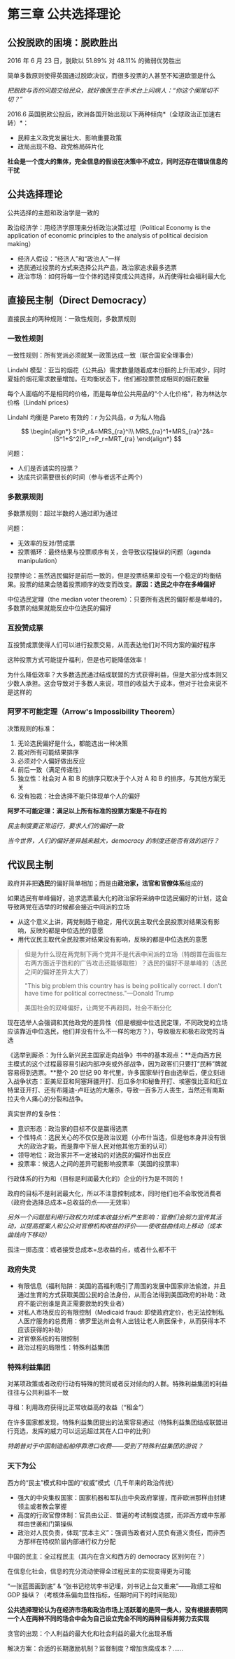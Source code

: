 # 第三章 公共选择理论

## 公投脱欧的困境：脱欧胜出

2016 年 6 月 23 日，脱欧以 51.89% 对 48.11% 的微弱优势胜出

简单多数原则使得英国通过脱欧决议，而很多投票的人甚至不知道欧盟是什么

*把脱欧与否的问题交给民众，就好像医生在手术台上问病人：“你这个阑尾切不切？”*

2016.6 英国脱欧公投后，欧洲各国开始出现以下两种倾向*（全球政治正加速右转）*：

- 民粹主义政党发展壮大、影响重要政策
- 政局出现不稳、政党格局碎片化

**社会是一个庞大的集体，完全信息的假设在决策中不成立，同时还存在错误信息的干扰**

## 公共选择理论

公共选择的主题和政治学是一致的

政治经济学：用经济学原理来分析政治决策过程（Political Economy is the application of economic principles to the analysis of political decision making）

- 经济人假设：“经济人”和“政治人”一样
- 选民通过投票的方式来选择公共产品，政治家追求最多选票
- 政治市场：如何将每一位个体的选择变成公共选择，从而使得社会福利最大化

## 直接民主制（Direct Democracy）

直接民主的两种规则：一致性规则，多数票规则

### 一致性规则

一致性规则：所有党派必须就某一政策达成一致（联合国安全理事会）

Lindahl 模型：亚当的烟花（公共品）需求数量随着成本份额的上升而减少，同时夏娃的烟花需求数量增加。在均衡状态下，他们都投票赞成相同的烟花数量

每个人面临的不是相同的价格，而是每单位公共用品的“个人化价格”，称为林达尔价格（Lindahl prices）

Lindahl 均衡是 Pareto 有效的：$r$ 为公共品，$a$ 为私人物品

$$
\begin{align*}
S^iP_r&=MRS_{ra}^i\\
MRS_{ra}^1+MRS_{ra}^2&=(S^1+S^2)P_r=P_r=MRT_{ra}
\end{align*}
$$


问题：

- 人们是否诚实的投票？
- 达成共识需要很长的时间（参与者远不止两个）

### 多数票规则

多数票规则：超过半数的人通过即为通过

问题：

- 无效率的反对/赞成票
- 投票循环：最终结果与投票顺序有关，会导致议程操纵的问题（agenda manipulation）

投票悖论：虽然选民偏好是前后一致的，但是投票结果却没有一个稳定的均衡结果。投票的结果会随着投票顺序的改变而改变。**原因：选民之中存在多峰偏好**

中位选民定理（the median voter theorem）：只要所有选民的偏好都是单峰的，多数票的结果就能反应中位选民的偏好

### 互投赞成票

互投赞成票使得人们可以进行投票交易，从而表达他们对不同方案的偏好程序

这种投票方式可能提升福利，但是也可能降低效率！

为什么降低效率？大多数选民通过结成联盟的方式获得利益，但是大部分成本则又少数人承担。这会导致对于多数人来说，项目的收益大于成本，但对于社会来说不是这样的

### 阿罗不可能定理（Arrow's Impossibility Theorem）

决策规则的标准：

1. 无论选民偏好是什么，都能选出一种决策
2. 能对所有可能结果排序
3. 必须对个人偏好做出反应
4. 前后一致（满足传递性）
5. 独立性：社会对 A 和 B 的排序只取决于个人对 A 和 B 的排序，与其他方案无关
6. 没有独裁：社会选择不能只体现单个人的偏好

**阿罗不可能定理：满足以上所有标准的投票方案是不存在的**

*民主制度要正常运行，要求人们的偏好一致*

*当今世界，人们的偏好差异越来越大，democracy 的制度还能否有效的运行？*

## 代议民主制

政府并非把**选民**的偏好简单相加；而是由**政治家，法官和官僚体系**组成的

如果选民有单峰偏好，追求选票最大化的政治家将采纳中位选民偏好的计划，这会导致两党在选举的时候都会接近中间派的立场

- 从这个意义上讲，两党制趋于稳定，用代议民主取代全民投票对结果没有影响，反映的都是中位选民的意愿
- 用代议民主取代全民投票对结果没有影响，反映的都是中位选民的意愿

> 但是为什么现在两党制下两个党并不是代表中间派的立场（特朗普在面临左右两方面近乎饱和的广告攻击还能够取胜）？选民的偏好不是单峰的（选民之间的偏好差异太大了）
>
> "This big problem this country has is being politically correct. I don't have time for political correctness."—Donald Trump
>
> 美国社会的双峰偏好，让两党不再趋同，社会不断分化

现在选举人会强调和其他政党的差异性（但是根据中位选民定理，不同政党的立场应该靠近中位选民，他们并没有什么不一样的地方？），导致极左和极右政党的当选

《选举到厮杀：为什么新兴民主国家走向战争》书中的基本观点：**走向西方民主模式的这个过程最容易引起内部冲突或外部战争，因为政客们只要打“民粹”牌就容易得到选票。**整个 20 世纪 90 年代里，许多国家举行自由选举后，便立刻进入战争状态：亚美尼亚和阿塞拜疆开打、厄瓜多尔和秘鲁开打、埃塞俄比亚和厄立特里亚开打、还有布隆迪-卢旺达的大屠杀，导致一百多万人丧生，当然还有南斯拉夫令人痛心的分裂和战争。

真实世界的复杂性：

- 意识形态：政治家的目标不仅是赢得选票
- 个性特点：选民关心的不仅仅是政治议题（小布什当选，但是他本身并没有很大的政治才能，而是靠中下层人民对他其他方面的认可）
- 领导地位：政治家并不一定被动的对选民的偏好作出反应
- 投票率：候选人之间的差异可能影响投票率（美国的投票率）

行政体系的行为和（目标是利润最大化的）企业的行为是不同的！

政府的目标不是利润最大化，所以不注意控制成本，同时他们也不会取悦消费者（政府会选择总成本=总收益的点——无效率）

*另外一个问题是利用行政权力对成本收益分析产生影响：官僚们会努力宣传其活动，以提高提案人和公众对官僚机构收益的评价——使收益曲线向上移动（成本曲线向下移动）*

孤注一掷态度：或者接受总成本=总收益的点，或者什么都不干

### 政府失灵

- 有限信息（福利陷阱：美国的高福利吸引了周围的发展中国家非法偷渡，并且通过生育的方式获取美国公民的合法身份，从而合法得到美国政府的补助：政府不能识别谁是真正需要救助的失业者）
- 对私人市场反应的有限控制（Medicaid fraud: 即使政府定价，也无法控制私人医疗服务的总费用：佛罗里达州会有人出钱让老人刷医保卡，从而获得本不应该获得的补助）
- 对官僚系统的有限控制
- 政治过程的局限性：特殊利益集团

### 特殊利益集团

对某项政策或者政府行动有特殊的赞同或者反对倾向的人群。特殊利益集团的利益往往与公共利益不一致

寻租：利用政府获得比正常收益高的收益（“租金”）

在许多国家都发现，特殊利益集团提出的法案容易通过（特殊利益集团结成联盟进行竞选，发挥的威力可以远远超过其在人口中的比例）

*特朗普对于中国制造船舶停靠港口收费——受到了特殊利益集团的游说？*

### 天下为公

西方的“民主”模式和中国的“权威”模式（几千年来的政治传统）

- 强大的中央集权国家：国家机器和军队由中央政府掌握，而非欧洲那样由封建领主或者教会掌握
- 高度的行政官僚体制：官员由公正、普遍的考试制度选拔，而非西方或中东那样由世袭和门第操纵
- 政治对人民负责，体现“民本主义”：强调当政者对人民负有道义责任，而非西方那样在特权阶层内部进行权力分配

中国的民主：全过程民主（其内在含义和西方的 democracy 区别何在？）

在信息化社会，信息的充分流动使得全过程民主的实现变得更为可能

“一张蓝图画到底” & “张书记挖坑李书记埋，刘书记上台又重来”——政绩工程和 GDP 操纵？（考核体系偏向显性指标，任期时间下的时间贴现）

**公共选择理论认为在经济市场和政治市场上活跃着的是同一类人，没有根据表明同一个人在两种不同的场合中会为自己设立完全不同的两种目标并努力去实现**

贪官的出现：个人利益的最大化和社会利益的最大化出现矛盾

解决方案：合适的长期激励机制？监督制度？增加贪腐成本？……
